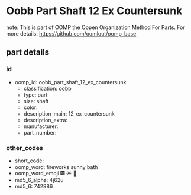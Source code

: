 # Oobb Part Shaft 12 Ex Countersunk  

note: This is part of OOMP the Oopen Organization Method For Parts. For more details: https://github.com/oomlout/oomp_base

##  part details





### id
* oomp_id: oobb_part_shaft_12_ex_countersunk
  * classification: oobb
  * type: part
  * size: shaft
  * color: 
  * description_main: 12_ex_countersunk
  * description_extra: 
  * manufacturer: 
  * part_number: 

### other_codes
* short_code: 
* oomp_word: fireworks sunny bath
* oomp_word_emoji :fireworks: :sunny: :bath:
* md5_6_alpha: 4j62u
* md5_6: 742986